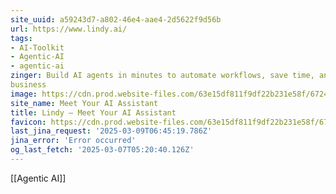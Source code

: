 ```yaml
---
site_uuid: a59243d7-a802-46e4-aae4-2d5622f9d56b
url: https://www.lindy.ai/
tags:
- AI-Toolkit
- Agentic-AI
- agentic-ai
zinger: Build AI agents in minutes to automate workflows, save time, and grow your
business
image: https://cdn.prod.website-files.com/63e15df811f9df22b231e58f/6724d4fc6feb5bd8e70f34c3_opengraph-title.jpg
site_name: Meet Your AI Assistant
title: Lindy — Meet Your AI Assistant
favicon: https://cdn.prod.website-files.com/63e15df811f9df22b231e58f/6733c559fa6a679364b58973_32.png
last_jina_request: '2025-03-09T06:45:19.786Z'
jina_error: 'Error occurred'
og_last_fetch: '2025-03-07T05:20:40.126Z'
---
```

[[Agentic AI]]
